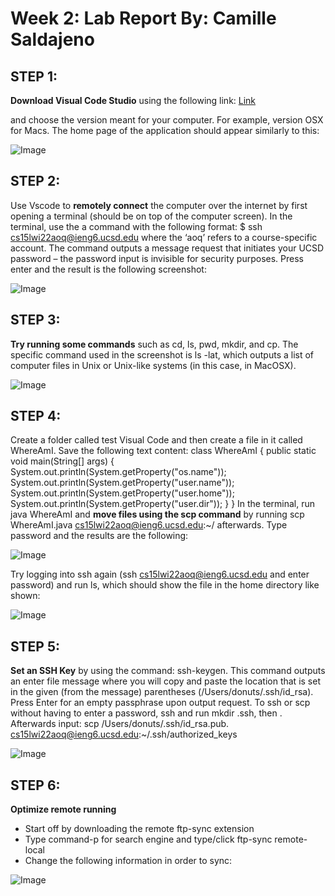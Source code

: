 __Week 2: Lab Report By: Camille Saldajeno__
=========

STEP 1:
---------

__Download Visual Code Studio__ using the following link: 
[Link][1]

[1]: https://code.visualstudio.com/ 

and choose the version meant for your computer. For example, version OSX for Macs. The home page of the application should appear similarly to this:

![Image][1]

[1]:
![VisHomepage](https://user-images.githubusercontent.com/91626896/150620384-080cd64a-5867-4fae-aaee-affa25821a16.png)


STEP 2:
---------
Use Vscode to __remotely connect__ the computer over the internet by first opening a terminal (should be on top of the computer screen). In the terminal, use the a command with the following format:
$ ssh cs15lwi22aoq@ieng6.ucsd.edu  where the ‘aoq’ refers to a course-specific account. The command outputs a message request that initiates your UCSD password – the password input is invisible for security purposes. Press enter and the result is the following screenshot:

![Image][1]

[1]: https://lh3.googleusercontent.com/PGIU4-R_N5XRduFreNPI-CKvYqLfZdIvvSMJubAspiGkSPKop-HKukS3HEL0qApSecFYJA7Sodci5y6-4KfhZ9PFS-g5nQ14ca454tENjVPnnBCmQVyW2uNwQzUuKkBPMR7yIbPg


STEP 3:
---------
__Try running some commands__ such as cd, ls, pwd, mkdir, and cp. The specific command used in the screenshot is ls -lat, which outputs a list of computer files in Unix or Unix-like systems (in this case, in MacOSX).

![Image][1]

[1]: https://lh6.googleusercontent.com/Tg63I83GFA-JPKlwRBx0gUSAVoYesclDDst1aAJqNL5no2FRFyIi4qnu8hOmpgJGezQcUcNyO1IXu2OUBNKk_bSF7LVXVPj7xHQCwERsbeO2pdCQ-oZpbhW4I0l9aHdkdfxatHJ1

STEP 4:
---------
Create a folder called test Visual Code and then create a file in it called WhereAmI. Save the following text content:
class WhereAmI {
  public static void main(String[] args) {
    System.out.println(System.getProperty("os.name"));
    System.out.println(System.getProperty("user.name"));
    System.out.println(System.getProperty("user.home"));
    System.out.println(System.getProperty("user.dir"));
  }
}
In the terminal, run java WhereAmI and __move files using the scp command__ by running scp WhereAmI.java cs15lwi22aoq@ieng6.ucsd.edu:~/ afterwards. Type password and the results are the following:

![Image][1]

[1]: https://lh6.googleusercontent.com/kx2Qo73BtReiiblms0K4ofdjbRRk9PHjwKi0kwNVF3_hp9X7CsifhTP07gE-paGbX5HpOa86PqnWy15ODK0i5W4LywvMnp1NmGtrL0UTFYGS56_aIzHgySmquQbkR_d4EIoeZyEz

Try logging into ssh again (ssh cs15lwi22aoq@ieng6.ucsd.edu and enter password) and run ls, which should show the file in the home directory like shown:

![Image][1]

[1]: https://lh3.googleusercontent.com/c_XLWqAA1ZhW3OgFwOGNXzvKfQOvrEjSD63OaBBNzR-CCaPx9MlnH6OWGPR6guQG5zyCb7U0x0VvwFH3cZcqKNCAsEJ-xbl6cI-qeYuZnFZ7WfSyxWMKGVEn0z6_eqUAtHd7Dezj

STEP 5:
---------
__Set an SSH Key__ by using the command: ssh-keygen. This command outputs an enter file message where you will copy and paste the location that is set in the given (from the message) parentheses (/Users/donuts/.ssh/id_rsa). Press Enter for an empty passphrase upon output request. To ssh or scp without having to enter a password, ssh and run mkdir .ssh, then <logout>. Afterwards input:
scp /Users/donuts/.ssh/id_rsa.pub. cs15lwi22aoq@ieng6.ucsd.edu:~/.ssh/authorized_keys

![Image][1]

[1]: https://lh3.googleusercontent.com/s4jepu2RcjyHDuDbj1eUheY_zFe2iVjhgeJkioZwi_e5S408hR4RADZ3HauC5a_16GphiuDJOTv3h5O5_qQbI--eA9XuhcHQ9MjAejW5JOQbTbAJ7y6d2ejLw9q0p_rnQl-_szeQ

STEP 6:
---------
__Optimize remote running__
- Start off by downloading the remote ftp-sync extension
- Type command-p for search engine and type/click ftp-sync remote-local
- Change the following information in order to sync:
  
![Image][1]

[1]: https://lh6.googleusercontent.com/a-Cphj5PWUj2r9C9Gmu2U5uEOj-DAYIpIS4fgDBbDJrN0tzV6itrBOyh68q6llLjqKnNYh49U2Rk8m9_yh5261wEUj1c-HdG_gvgE7VHXZBdG2m3xfVHR_brpkIAhnbzExerTKag
